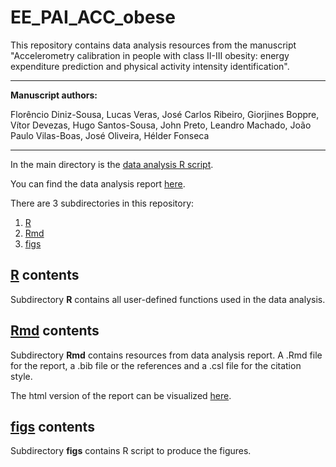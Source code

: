 # EE_PAI_ACC_obese

This repository contains data analysis resources from the manuscript "Accelerometry calibration in people with class II-III obesity: energy expenditure prediction and physical activity intensity identification".

 ---

**Manuscript authors:**

Florêncio Diniz-Sousa, Lucas Veras, José Carlos Ribeiro, Giorjines Boppre, Vítor Devezas, Hugo Santos-Sousa, John Preto, Leandro Machado, João Paulo Vilas-Boas, José Oliveira, Hélder Fonseca

---

In the main directory is the [data analysis R script](analysis.R).

You can find the data analysis report [here](https://verasls.github.io/reports/EE_PAI_ACC_obese_data_analysis_report.html).

There are 3 subdirectories in this repository:

1. [R](R/)
2. [Rmd](Rmd/)
3. [figs](figs/)

## [R](R/) contents

Subdirectory **R** contains all user-defined functions used in the data analysis.

## [Rmd](Rmd/) contents

Subdirectory **Rmd** contains resources from data analysis report. A .Rmd file for the report, a .bib file or the references and a .csl file for the citation style. 

The html version of the report can be visualized [here](https://verasls.github.io/reports/EE_PAI_ACC_obese_data_analysis_report.html).

## [figs](figs/) contents

Subdirectory **figs** contains R script to produce the figures.
